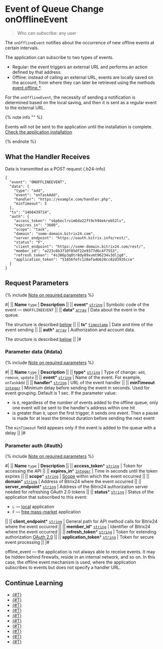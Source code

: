 # Event of Queue Change onOfflineEvent

> Who can subscribe: any user

The `onOfflineEvent` notifies about the occurrence of new offline events at certain intervals.

The application can subscribe to two types of events.

- Regular: the event triggers an external URL and performs an action defined by that address.
- Offline: instead of calling an external URL, events are locally saved on the account, from where they can later be retrieved using the methods [event.offline.*](./index.md#all-methods).

For the `onOfflineEvent`, the necessity of sending a notification is determined based on the local saving, and then it is sent as a regular event to the external URL.

{% note info "" %}

Events will not be sent to the application until the installation is complete. [Check the application installation](../../settings/app-installation/installation-finish.md)

{% endnote %}

## What the Handler Receives

Data is transmitted as a POST request {.b24-info}

```
{
  "event": "ONOFFLINEEVENT",
  "data": {
    "type": "add",
    "event": "onTaskAdd",
    "handler": "https://example.com/handler.php", 
    "minTimeout": 5
  },
  "ts": "1466439714",
  "auth": {
    "access_token": "s6p6eclrvim6da22ft9ch94ekreb52lv",
    "expires_in": "3600",
    "scope": "task",
    "domain": "some-domain.bitrix24.com",
    "server_endpoint": "https://oauth.bitrix.info/rest/", 
    "status": "F",
    "client_endpoint": "https://some-domain.bitrix24.com/rest/", 
    "member_id": "a223c6b3710f85df22e9377d6c4f7553",
    "refresh_token": "4s386p3q0tr8dy89xvmt96234v3dljg8",
    "application_token": "51856fefc120afa4b628cc82d3935cce"
  }
}
```

## Request Parameters

{% include [Note on required parameters](../../_includes/required.md) %}

#|
|| **Name**
`type` | **Description** ||
|| **event***
[`string`](../data-types.md) | Symbolic code of the event — `ONOFFLINEEVENT` ||
|| **data***
[`array`](../data-types.md) | Data about the event in the queue.

The structure is described [below](#data) ||
|| **ts***
[`timestamp`](../data-types.md) | Date and time of the event sending ||
|| **auth***
[`array`](../data-types.md) | Authorization and account data.

The structure is described [below](#auth) ||
|#

### Parameter data {#data}

{% include [Note on required parameters](../../_includes/required.md) %}

#|
|| **Name**
`type` | **Description** ||
|| **type***
[`string`](../data-types.md) | Type of change: `add`, `remove`, `update` ||
|| **event***
[`string`](../data-types.md) | Name of the event. For example, `onTaskAdd` ||
|| **handler***
[`string`](../data-types.md) | URL of the event handler ||
|| **minTimeout**
[`integer`](../data-types.md) | Minimum delay before sending the event in seconds. Used for event grouping. Default is 1 sec. If the parameter value:
- is `0`, regardless of the number of events added to the offline queue, only one event will be sent to the handler's address within one hit
- is greater than `0`, upon the first trigger, it sends one event. Then a pause is made for at least the timeout duration before sending the next event
  
The `minTimeout` field appears only if the event is added to the queue with a delay ||
|#

### Parameter auth {#auth}

{% include [Note on required parameters](../../_includes/required.md) %}

#|
|| **Name**
`type` | **Description** ||
|| **access_token***
[`string`](../data-types.md) | Token for accessing the API ||
|| **expires_in***
[`integer`](../data-types.md) | Time in seconds until the token expires ||
|| **scope***
[`string`](../data-types.md) | [Scope](../scopes/permissions.md) within which the event occurred ||
|| **domain***
[`string`](../data-types.md) | Address of Bitrix24 where the event occurred ||
|| **server_endpoint***
[`string`](../data-types.md) | Address of the Bitrix24 authorization server needed for refreshing OAuth 2.0 tokens ||
|| **status***
[`string`](../data-types.md) | Status of the application that subscribed to this event:

- `L` — [local](../../local-integrations/local-apps.md) application
- `F` — [free mass-market](../../market/index.md) application

||
|| **client_endpoint***
[`string`](../data-types.md) | General path for API method calls for Bitrix24 where the event occurred ||
|| **member_id***
[`string`](../data-types.md) | Identifier of Bitrix24 where the event occurred ||
|| **refresh_token***
[`string`](../data-types.md) | Token for extending authorization [OAuth 2.0](../../settings/oauth/index.md) ||
|| **application_token***
[`string`](../data-types.md) | Token for secure event processing ||
|#

offline_event — the application is not always able to receive events. It may be hidden behind firewalls, reside in an internal network, and so on. In this case, the offline event mechanism is used, where the application subscribes to events but does not specify a handler URL.

## Continue Learning

- [{#T}](./events.md)
- [{#T}](./event-bind.md)
- [{#T}](./event-get.md)
- [{#T}](./event-unbind.md)
- [{#T}](./safe-event-handlers.md)
- [{#T}](./offline-events.md)
- [{#T}](./event-offline-list.md)
- [{#T}](./event-offline-get.md)
- [{#T}](./event-offline-clear.md)
- [{#T}](./event-offline-error.md)